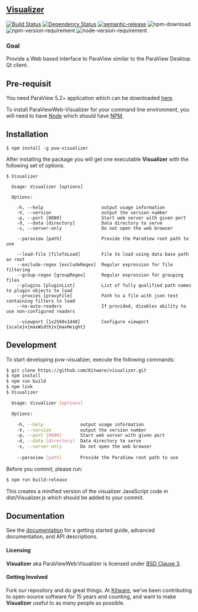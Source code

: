 ## [Visualizer](http://kitware.github.io/visualizer/)

[![Build Status](https://travis-ci.org/Kitware/visualizer.svg)](https://travis-ci.org/Kitware/visualizer)
[![Dependency Status](https://david-dm.org/kitware/visualizer.svg)](https://david-dm.org/kitware/pvw-visualizer)
[![semantic-release](https://img.shields.io/badge/%20%20%F0%9F%93%A6%F0%9F%9A%80-semantic--release-e10079.svg)](https://github.com/semantic-release/semantic-release)
![npm-download](https://img.shields.io/npm/dm/visualizer.svg)
![npm-version-requirement](https://img.shields.io/badge/npm->=3.0.0-brightgreen.svg)
![node-version-requirement](https://img.shields.io/badge/node->=5.0.0-brightgreen.svg)

### Goal ###

Provide a Web based interface to ParaView similar to the ParaView Desktop Qt client. 

## Pre-requisit 

You need ParaView 5.2+ application which can be downloaded [here](http://www.paraview.org/download/).

To install ParaViewWeb-Visualizer for your command line environment,
you will need to have [Node](https://nodejs.org/en/) which should have [NPM](https://www.npmjs.com/).

## Installation

```
$ npm install -g pvw-visualizer
```

After installing the package you will get one executable **Visualizer** with
the following set of options.

```
$ Visualizer

  Usage: Visualizer [options]

  Options:

    -h, --help                      output usage information
    -V, --version                   output the version number
    -p, --port [8080]               Start web server with given port
    -d, --data [directory]          Data directory to serve
    -s, --server-only               Do not open the web browser

    --paraview [path]               Provide the ParaView root path to use

    --load-file [fileToLoad]        File to load using data base path as root
    --exclude-regex [excludeRegex]  Regular expression for file filtering
    --group-regex [groupRegex]      Regular expression for grouping files
    --plugins [pluginList]          List of fully qualified path names to plugin objects to load
    --proxies [proxyFile]           Path to a file with json text containing filters to load
    --no-auto-readers               If provided, disables ability to use non-configured readers

    --viewport [1x2560x1440]        Configure viewport {scale}x{maxWidth}x{maxHeight}
```

## Development

To start developing pvw-visualizer, execute the following commands:

```sh
$ git clone https://github.com/Kitware/visualizer.git
$ npm install
$ npm run build
$ npm link
$ Visualizer

  Usage: Visualizer [options]

  Options:

    -h, --help              output usage information
    -V, --version           output the version number
    -p, --port [8080]       Start web server with given port
    -d, --data [directory]  Data directory to serve
    -s, --server-only       Do not open the web browser
    
    --paraview [path]       Provide the ParaView root path to use
```

Before you commit, please run:

```sh
$ npm run build:release
```

This creates a minified version of the visualizer JavaScript code in dist/Visualizer.js
which should be added to your commit.

## Documentation

See the [documentation](https://kitware.github.io/visualizer) for a
getting started guide, advanced documentation, and API descriptions.

#### Licensing

**Visualizer** aka ParaViewWeb:Visualizer is licensed under [BSD Clause 3](LICENSE).

#### Getting Involved

Fork our repository and do great things. At [Kitware](http://www.kitware.com),
we've been contributing to open-source software for 15 years and counting, and
want to make **Visualizer** useful to as many people as possible.
